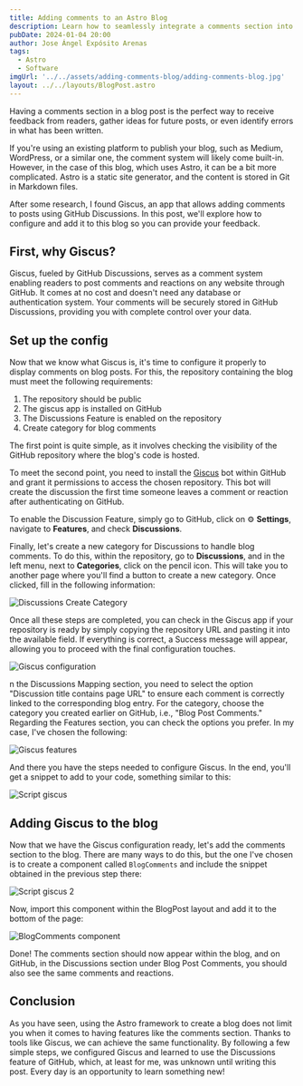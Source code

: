 ```yaml
---
title: Adding comments to an Astro Blog
description: Learn how to seamlessly integrate a comments section into your Astro blog using tools like GitHub Discussions and Giscus, enhancing the interactivity and engagement of your content.
pubDate: 2024-01-04 20:00
author: Jose Ángel Expósito Arenas
tags:
  - Astro
  - Software
imgUrl: '../../assets/adding-comments-blog/adding-comments-blog.jpg'
layout: ../../layouts/BlogPost.astro
---
```


Having a comments section in a blog post is the perfect way to receive feedback from readers, gather ideas for future posts, or even identify errors in what has been written.

If you're using an existing platform to publish your blog, such as Medium, WordPress, or a similar one, the comment system will likely come built-in. However, in the case of this blog, which uses Astro, it can be a bit more complicated. Astro is a static site generator, and the content is stored in Git in Markdown files.

After some research, I found Giscus, an app that allows adding comments to posts using GitHub Discussions. In this post, we'll explore how to configure and add it to this blog so you can provide your feedback.

## First, why Giscus?

Giscus, fueled by GitHub Discussions, serves as a comment system enabling readers to post comments and reactions on any website through GitHub. It comes at no cost and doesn't need any database or authentication system. Your comments will be securely stored in GitHub Discussions, providing you with complete control over your data.

## Set up the config

Now that we know what Giscus is, it's time to configure it properly to display comments on blog posts. For this, the repository containing the blog must meet the following requirements:

1. The repository should be public
2. The giscus app is installed on GitHub
3. The Discussions Feature is enabled on the repository
4. Create category for blog comments

The first point is quite simple, as it involves checking the visibility of the GitHub repository where the blog's code is hosted.

To meet the second point, you need to install the [Giscus](https://github.com/apps/giscus) bot within GitHub and grant it permissions to access the chosen repository. This bot will create the discussion the first time someone leaves a comment or reaction after authenticating on GitHub.

To enable the Discussion Feature, simply go to GitHub, click on ⚙️ **Settings**, navigate to **Features**, and check **Discussions**.

Finally, let's create a new category for Discussions to handle blog comments. To do this, within the repository, go to **Discussions**, and in the left menu, next to **Categories**, click on the pencil icon. This will take you to another page where you'll find a button to create a new category. Once clicked, fill in the following information:

![Discussions Create Category](../../assets/adding-comments-blog/adding-comments-blog-1.png)

Once all these steps are completed, you can check in the Giscus app if your repository is ready by simply copying the repository URL and pasting it into the available field. If everything is correct, a Success message will appear, allowing you to proceed with the final configuration touches.

![Giscus configuration](../../assets/adding-comments-blog/adding-comments-blog-2.png)

n the Discussions Mapping section, you need to select the option "Discussion title contains page URL" to ensure each comment is correctly linked to the corresponding blog entry. For the category, choose the category you created earlier on GitHub, i.e., "Blog Post Comments." Regarding the Features section, you can check the options you prefer. In my case, I've chosen the following:

![Giscus features](../../assets/adding-comments-blog/adding-comments-blog-3.png)

And there you have the steps needed to configure Giscus. In the end, you'll get a snippet to add to your code, something similar to this:

![Script giscus](../../assets/adding-comments-blog/adding-comments-blog-4.png)


## Adding Giscus to the blog

Now that we have the Giscus configuration ready, let's add the comments section to the blog. There are many ways to do this, but the one I've chosen is to create a component called `BlogComments` and include the snippet obtained in the previous step there:

![Script giscus 2](../../assets/adding-comments-blog/adding-comments-blog-5.png)

Now, import this component within the BlogPost layout and add it to the bottom of the page:

![BlogComments component](../../assets/adding-comments-blog/adding-comments-blog-6.png)

Done! The comments section should now appear within the blog, and on GitHub, in the Discussions section under Blog Post Comments, you should also see the same comments and reactions.

## Conclusion

As you have seen, using the Astro framework to create a blog does not limit you when it comes to having features like the comments section. Thanks to tools like Giscus, we can achieve the same functionality. By following a few simple steps, we configured Giscus and learned to use the Discussions feature of GitHub, which, at least for me, was unknown until writing this post. Every day is an opportunity to learn something new!

